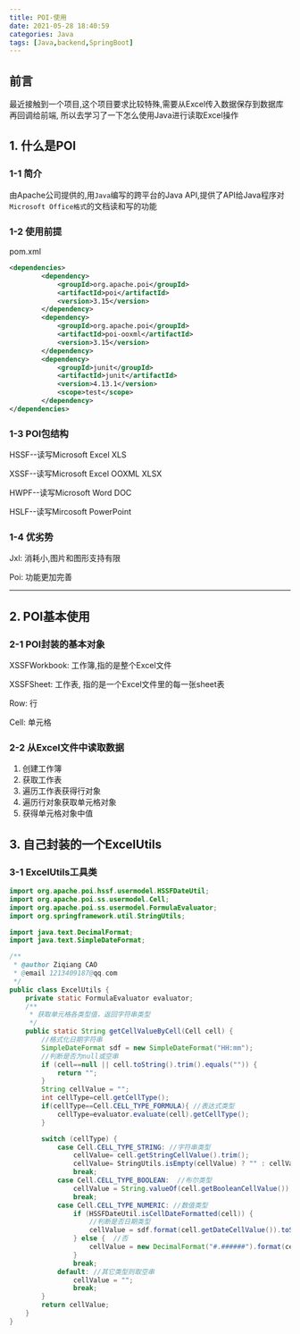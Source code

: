 ```yaml
---
title: POI-使用
date: 2021-05-28 18:40:59
categories: Java
tags: [Java,backend,SpringBoot]
---
```


## 前言

最近接触到一个项目,这个项目要求比较特殊,需要从Excel传入数据保存到数据库再回调给前端, 所以去学习了一下怎么使用Java进行读取Excel操作

## 1. 什么是POI

### 1-1 简介

由Apache公司提供的,用`Java`编写的跨平台的Java API,提供了API给Java程序对`Microsoft Office格式`的文档读和写的功能

### 1-2 使用前提

pom.xml

```xml
<dependencies>
        <dependency>
            <groupId>org.apache.poi</groupId>
            <artifactId>poi</artifactId>
            <version>3.15</version>
        </dependency>
        <dependency>
            <groupId>org.apache.poi</groupId>
            <artifactId>poi-ooxml</artifactId>
            <version>3.15</version>
        </dependency>
        <dependency>
            <groupId>junit</groupId>
            <artifactId>junit</artifactId>
            <version>4.13.1</version>
            <scope>test</scope>
        </dependency>
</dependencies>
```

### 1-3 POI包结构

HSSF--读写Microsoft Excel XLS

XSSF--读写Microsoft Excel OOXML XLSX

HWPF--读写Microsoft Word DOC

HSLF--读写Mircosoft PowerPoint

### 1-4 优劣势

Jxl: 消耗小,图片和图形支持有限

Poi: 功能更加完善

<hr/>

## 2. POI基本使用

### 2-1 POI封装的基本对象

XSSFWorkbook: 工作簿,指的是整个Excel文件

XSSFSheet: 工作表, 指的是一个Excel文件里的每一张sheet表

Row: 行

Cell: 单元格

### 2-2 从Excel文件中读取数据

1. 创建工作簿
2. 获取工作表
3. 遍历工作表获得行对象
4. 遍历行对象获取单元格对象
5. 获得单元格对象中值

## 3. 自己封装的一个ExcelUtils

### 3-1 ExcelUtils工具类

```java
import org.apache.poi.hssf.usermodel.HSSFDateUtil;
import org.apache.poi.ss.usermodel.Cell;
import org.apache.poi.ss.usermodel.FormulaEvaluator;
import org.springframework.util.StringUtils;

import java.text.DecimalFormat;
import java.text.SimpleDateFormat;

/**
 * @author Ziqiang CAO
 * @email 1213409187@qq.com
 */
public class ExcelUtils {
    private static FormulaEvaluator evaluator;
    /**
     * 获取单元格各类型值，返回字符串类型
     */
    public static String getCellValueByCell(Cell cell) {
        //格式化日期字符串
        SimpleDateFormat sdf = new SimpleDateFormat("HH:mm");
        //判断是否为null或空串
        if (cell==null || cell.toString().trim().equals("")) {
            return "";
        }
        String cellValue = "";
        int cellType=cell.getCellType();
        if(cellType==Cell.CELL_TYPE_FORMULA){ //表达式类型
            cellType=evaluator.evaluate(cell).getCellType();
        }

        switch (cellType) {
            case Cell.CELL_TYPE_STRING: //字符串类型
                cellValue= cell.getStringCellValue().trim();
                cellValue= StringUtils.isEmpty(cellValue) ? "" : cellValue;
                break;
            case Cell.CELL_TYPE_BOOLEAN:  //布尔类型
                cellValue = String.valueOf(cell.getBooleanCellValue());
                break;
            case Cell.CELL_TYPE_NUMERIC: //数值类型
                if (HSSFDateUtil.isCellDateFormatted(cell)) {  
                    //判断是否日期类型
                    cellValue = sdf.format(cell.getDateCellValue()).toString();
                } else {  //否
                    cellValue = new DecimalFormat("#.######").format(cell.getNumericCellValue());
                }
                break;
            default: //其它类型则取空串
                cellValue = "";
                break;
        }
        return cellValue;
    }
}
```

